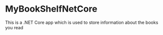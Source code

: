 # MyBookShelfNetCore
This is a .NET Core app which is used to store information about the books you read
